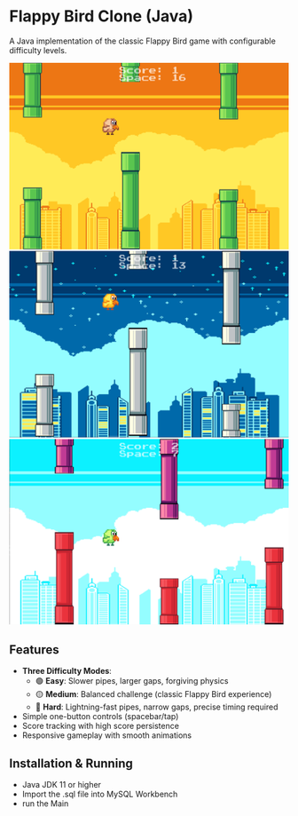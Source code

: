 # Flappy Bird Clone (Java)

A Java implementation of the classic Flappy Bird game with configurable difficulty levels.

![Gameplay Screenshot](Flappy1.PNG)
![Gameplay Screenshot](Flappy2.PNG)
![Gameplay Screenshot](Flappy3.PNG)

## Features

- **Three Difficulty Modes**:
  - 🟢 **Easy**: Slower pipes, larger gaps, forgiving physics
  - 🟡 **Medium**: Balanced challenge (classic Flappy Bird experience)
  - 🔴 **Hard**: Lightning-fast pipes, narrow gaps, precise timing required
- Simple one-button controls (spacebar/tap)
- Score tracking with high score persistence
- Responsive gameplay with smooth animations

## Installation & Running
- Java JDK 11 or higher
- Import the .sql file into MySQL Workbench
- run the Main
